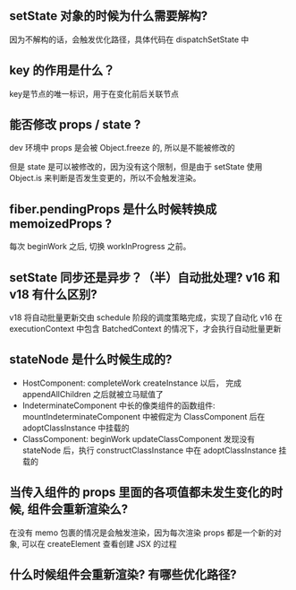 ## setState 对象的时候为什么需要解构?

因为不解构的话，会触发优化路径，具体代码在 dispatchSetState 中

## key 的作用是什么？

key是节点的唯一标识，用于在变化前后关联节点

## 能否修改 props / state ?

dev 环境中 props 是会被 Object.freeze 的, 所以是不能被修改的

但是 state 是可以被修改的，因为没有这个限制，但是由于 setState 使用 Object.is 来判断是否发生变更的，所以不会触发渲染。

## fiber.pendingProps 是什么时候转换成 memoizedProps ?

每次 beginWork 之后, 切换 workInProgress 之前。

## setState 同步还是异步？（半）自动批处理? v16 和 v18 有什么区别?

v18 将自动批量更新交由 schedule 阶段的调度策略完成，实现了自动化
v16 在 executionContext 中包含 BatchedContext 的情况下，才会执行自动批量更新

## stateNode 是什么时候生成的?

- HostComponent: completeWork createInstance 以后， 完成 appendAllChildren 之后就被立马赋值了
- IndeterminateComponent 中长的像类组件的函数组件: mountIndeterminateComponent 中被假定为 ClassComponent 后在
  adoptClassInstance 中挂载的
- ClassComponent: beginWork updateClassComponent 发现没有 stateNode 后，执行 constructClassInstance 中在
  adoptClassInstance 挂载的

## 当传入组件的 props 里面的各项值都未发生变化的时候, 组件会重新渲染么?

在没有 memo 包裹的情况是会触发渲染，因为每次渲染 props 都是一个新的对象, 可以在 createElement 查看创建 JSX 的过程

## 什么时候组件会重新渲染? 有哪些优化路径?
